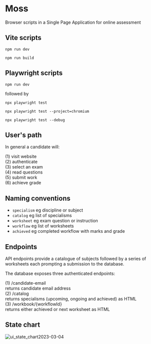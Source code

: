 # Moss

Browser scripts in a Single Page Application for online assessment

## Vite scripts

```
npm run dev
```

```
npm run build
```

## Playwright scripts

```
npm run dev
```

followed by

```
npx playwright test
```

```
npx playwright test --project=chromium
```

```
npx playwright test --debug
```

## User's path

In general a candidate will:

(1) visit website  
(2) authenticate  
(3) select an exam  
(4) read questions  
(5) submit work  
(6) achieve grade

## Naming conventions

- `specialism` eg discipline or subject
- `catalog` eg list of specialisms
- `worksheet` eg exam question or instruction
- `workflow` eg list of worksheets
- `achieved` eg completed workflow with marks and grade

## Endpoints

API endpoints provide a catalogue of subjects followed by a series of worksheets each prompting a submission to the database.

The database exposes three authenticated endpoints:

(1) /candidate-email  
 returns candidate email address  
(2) /catalog  
 returns specialisms (upcoming, ongoing and achieved) as HTML  
(3) /workbook/{workflowId}  
 returns either achieved or next worksheet as HTML

## State chart

![ui_state_chart2023-03-04](https://user-images.githubusercontent.com/37618836/223655779-fe4e0275-ba94-4552-a6dd-183bd20c7917.svg)

